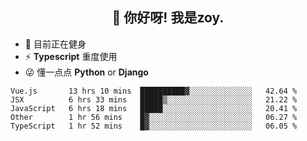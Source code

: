 <h2 align="center">👋 你好呀! 我是zoy.</h2>

- 🤔 目前正在健身
- ⚡ **Typescript** 重度使用
- 😜 懂一点点 **Python** or **Django**






<!--
**l-zoy/l-zoy** is a ✨ _special_ ✨ repository because its `README.md` (this file) appears on your GitHub profile.

Here are some ideas to get you started:

- 🔭 I’m currently working on ...
- 🌱 I’m currently learning ...
- 👯 I’m looking to collaborate on ...
- 🤔 I’m looking for help with ...
- 💬 Ask me about ...
- 📫 How to reach me: ...
- 😄 Pronouns: ...
- ⚡ Fun fact: ...
-->

<!--START_SECTION:waka-->
```text
Vue.js       13 hrs 10 mins  ██████████▓░░░░░░░░░░░░░░   42.64 % 
JSX          6 hrs 33 mins   █████▒░░░░░░░░░░░░░░░░░░░   21.22 % 
JavaScript   6 hrs 18 mins   █████░░░░░░░░░░░░░░░░░░░░   20.41 % 
Other        1 hr 56 mins    █▓░░░░░░░░░░░░░░░░░░░░░░░   06.27 % 
TypeScript   1 hr 52 mins    █▓░░░░░░░░░░░░░░░░░░░░░░░   06.05 % 
```
<!--END_SECTION:waka-->
